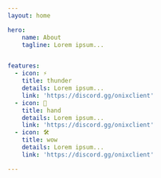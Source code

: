 ```yaml
---
layout: home

hero:
    name: About
    tagline: Lorem ipsum...


features:
  - icon: ⚡️
    title: thunder
    details: Lorem ipsum...
    link: 'https://discord.gg/onixclient'
  - icon: 🖖
    title: hand
    details: Lorem ipsum...
    link: 'https://discord.gg/onixclient'
  - icon: 🛠️
    title: wow
    details: Lorem ipsum...
    link: 'https://discord.gg/onixclient'

---
```


